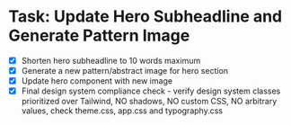 # Task: Update Hero Subheadline and Generate Pattern Image

- [x] Shorten hero subheadline to 10 words maximum
- [x] Generate a new pattern/abstract image for hero section
- [x] Update hero component with new image
- [x] Final design system compliance check - verify design system classes prioritized over Tailwind, NO shadows, NO custom CSS, NO arbitrary values, check theme.css, app.css and typography.css
